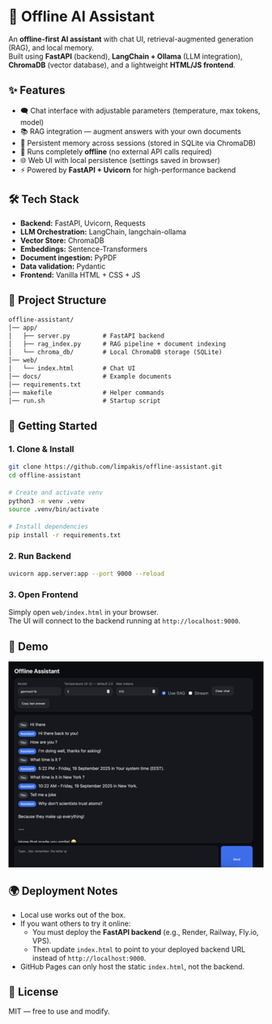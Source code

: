 # 🧠 Offline AI Assistant

An **offline-first AI assistant** with chat UI, retrieval-augmented generation (RAG), and local memory.  
Built using **FastAPI** (backend), **LangChain + Ollama** (LLM integration), **ChromaDB** (vector database), and a lightweight **HTML/JS frontend**.

## ✨ Features
- 🗨️ Chat interface with adjustable parameters (temperature, max tokens, model)
- 📚 RAG integration — augment answers with your own documents
- 💾 Persistent memory across sessions (stored in SQLite via ChromaDB)
- 🔌 Runs completely **offline** (no external API calls required)
- 🌐 Web UI with local persistence (settings saved in browser)
- ⚡ Powered by **FastAPI + Uvicorn** for high-performance backend

## 🛠️ Tech Stack
- **Backend:** FastAPI, Uvicorn, Requests
- **LLM Orchestration:** LangChain, langchain-ollama
- **Vector Store:** ChromaDB
- **Embeddings:** Sentence-Transformers
- **Document ingestion:** PyPDF
- **Data validation:** Pydantic
- **Frontend:** Vanilla HTML + CSS + JS

## 📂 Project Structure
```
offline-assistant/
│── app/
│   ├── server.py         # FastAPI backend
│   ├── rag_index.py      # RAG pipeline + document indexing
│   └── chroma_db/        # Local ChromaDB storage (SQLite)
│── web/
│   └── index.html        # Chat UI
│── docs/                 # Example documents
│── requirements.txt
│── makefile              # Helper commands
│── run.sh                # Startup script
```

## 🚀 Getting Started

### 1. Clone & Install
```bash
git clone https://github.com/limpakis/offline-assistant.git
cd offline-assistant

# Create and activate venv
python3 -m venv .venv
source .venv/bin/activate

# Install dependencies
pip install -r requirements.txt
```

### 2. Run Backend
```bash
uvicorn app.server:app --port 9000 --reload
```

### 3. Open Frontend
Simply open `web/index.html` in your browser.  
The UI will connect to the backend running at `http://localhost:9000`.

## 📸 Demo
![Demo Screenshot](assets/example.png)

## 🌍 Deployment Notes
- Local use works out of the box.  
- If you want others to try it online:
  - You must deploy the **FastAPI backend** (e.g., Render, Railway, Fly.io, VPS).
  - Then update `index.html` to point to your deployed backend URL instead of `http://localhost:9000`.  
- GitHub Pages can only host the static `index.html`, not the backend.

## 📜 License
MIT — free to use and modify.
